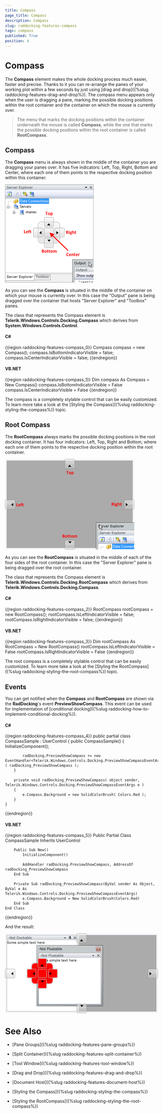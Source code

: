 ```yaml
---
title: Compass
page_title: Compass
description: Compass
slug: raddocking-features-compass
tags: compass
published: True
position: 4
---
```


# Compass

The __Compass__ element makes the whole docking process much easier, faster and precise. Thanks to it you can re-arrange the panes of your working plot within a few seconds by just using [drag and drop]({%slug raddocking-features-drag-and-drop%}). The compass menu appears only when the user is dragging a pane, marking the possible docking positions within the root container and the container on which the mouse is currently over. 

>The menu that marks the docking positions within the container underneath the mouse is called __Compass__, while the one that marks the possible docking positions within the root container is called __RootCompass__.

## Compass

The __Compass__ menu is always shown in the middle of the container you are dragging your panes over. It has five indicators: Left, Top, Right, Bottom and Center, where each one of them points to the respective docking position within this container.

__![](images/RadDocking_Features_Compass_010.png)__

As you can see the __Compass__ is situated in the middle of the container on which your mouse is currently over. In this case the "Output" pane is being dragged over the container that hosts "Server Explorer" and "Toolbox" panes.

The class that represents the Compass element is __Telerik.Windows.Controls.Docking.Compass__ which derives from __System.Windows.Controls.Control__.

#### __C#__

{{region raddocking-features-compass_0}}
	Compass compass = new Compass();
	compass.IsBottomIndicatorVisible = false;
	compass.IsCenterIndicatorVisible = false;
{{endregion}}

#### __VB.NET__

{{region raddocking-features-compass_1}}
	Dim compass As Compass = New Compass()
	compass.IsBottomIndicatorVisible = False
	compass.IsCenterIndicatorVisible = False
{{endregion}}

The compass is a completely stylable control that can be easily customized. To learn more take a look at the [Styling the Compass]({%slug raddocking-styling-the-compass%}) topic. 

## Root Compass

The __RootCompass__ always marks the possible docking positions in the root docking container. It has four indicators: Left, Top, Right and Bottom, where each one of them points to the respective docking position within the root container.

__![](images/RadDocking_Features_Compass_020.png)__

As you can see the __RootCompass__ is situated in the middle of each of the four sides of the root container. In this case the "Server Explorer" pane is being dragged over the root container.

The class that represents the Compass element is __Telerik.Windows.Controls.Docking.RootCompass__ which derives from __Telerik.Windows.Controls.Docking.Compass__.

#### __C#__

{{region raddocking-features-compass_2}}
	RootCompass rootCompass = new RootCompass();
	rootCompass.IsLeftIndicatorVisible = false;
	rootCompass.IsRightIndicatorVisible = false;
{{endregion}}

#### __VB.NET__

{{region raddocking-features-compass_3}}
	Dim rootCompass As RootCompass = New RootCompass()
	rootCompass.IsLeftIndicatorVisible = False
	rootCompass.IsRightIndicatorVisible = False
{{endregion}}

The root compass is a completely stylable control that can be easily customized. To learn more take a look at the [Styling the RootCompass]({%slug raddocking-styling-the-root-compass%}) topic.

## Events

You can get notified when the __Compass__ and __RootCompass__ are shown via the __RadDocking__'s event __PreviewShowCompass__. This event can be used for implementation of [conditional docking]({%slug raddocking-how-to-implement-conditional-docking%}).

#### __C#__

{{region raddocking-features-compass_4}}
	public partial class CompassSample : UserControl
	{
	    public CompassSample()
	    {
	        InitializeComponent();
	
	        radDocking.PreviewShowCompass += new EventHandler<Telerik.Windows.Controls.Docking.PreviewShowCompassEventArgs>( radDocking_PreviewShowCompass );
	    }
	
	    private void radDocking_PreviewShowCompass( object sender, Telerik.Windows.Controls.Docking.PreviewShowCompassEventArgs e )
	    {
	        e.Compass.Background = new SolidColorBrush( Colors.Red );
	    }
	}
{{endregion}}

#### __VB.NET__

{{region raddocking-features-compass_5}}
	Public Partial Class CompassSample
	    Inherits UserControl
	
	    Public Sub New()
	        InitializeComponent()
	
	        AddHandler radDocking.PreviewShowCompass, AddressOf radDocking_PreviewShowCompass
	    End Sub
	
	    Private Sub radDocking_PreviewShowCompass(ByVal sender As Object, ByVal e As Telerik.Windows.Controls.Docking.PreviewShowCompassEventArgs)
	        e.Compass.Background = New SolidColorBrush(Colors.Red)
	    End Sub
	End Class
{{endregion}}

And the result:

![](images/RadDocking_Features_Compass_030.png)

# See Also

 * [Pane Groups]({%slug raddocking-features-pane-groups%})

 * [Split Container]({%slug raddocking-features-split-container%})

 * [Tool Window]({%slug raddocking-features-tool-window%})

 * [Drag and Drop]({%slug raddocking-features-drag-and-drop%})

 * [Document Host]({%slug raddocking-features-document-host%})

 * [Styling the Compass]({%slug raddocking-styling-the-compass%})

 * [Styling the RootCompass]({%slug raddocking-styling-the-root-compass%})
